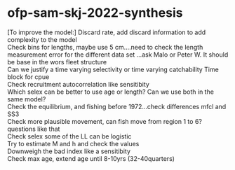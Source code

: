 # ofp-sam-skj-2022-synthesis
[To improve the model:]
Discard rate, add discard information to add complexity to the model \
Check bins for lengths, maybe use 5 cm….need to check the length measurement error for the different data set …ask Malo or Peter W. It should be base in the wors fleet structure \
Can we justify a time varying selectivity or time varying catchability Time block for cpue \
Check recruitment autocorrelation like sensitibity \
Which selex can be better to use age or length? Can we use both in the same model? \
Check the equilibrium, and fishing before 1972…check differences mfcl and SS3 \
Check more plausible movement, can fish move from region 1 to 6? questions like that \
Check selex some of the LL can be logistic \
Try to estimate M and h and check the values \
Downweigh the bad index like a sensitibity \
Check max age, extend age until 8-10yrs (32-40quarters) 
